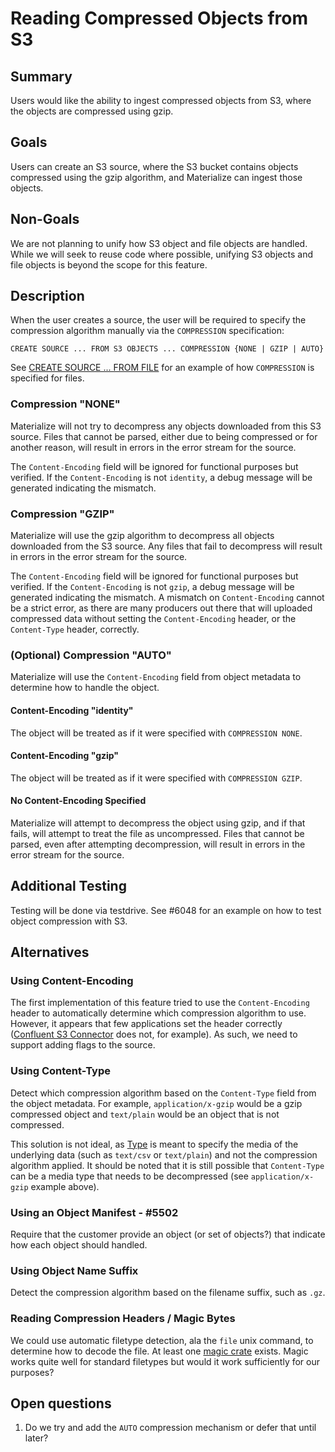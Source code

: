 # Reading Compressed Objects from S3

## Summary

Users would like the ability to ingest compressed objects from S3, where the objects are
compressed using gzip.

## Goals

Users can create an S3 source, where the S3 bucket contains objects compressed using the gzip
algorithm, and Materialize can ingest those objects.

## Non-Goals

We are not planning to unify how S3 object and file objects are handled. While we will seek to
reuse code where possible, unifying S3 objects and file objects is beyond the scope for this
feature.

## Description

When the user creates a source, the user will be required to specify the compression algorithm
manually via the `COMPRESSION` specification:

    CREATE SOURCE ... FROM S3 OBJECTS ... COMPRESSION {NONE | GZIP | AUTO}

See [CREATE SOURCE ... FROM
FILE](https://materialize.com/docs/sql/create-source/text-file/#syntax) for an example of how
`COMPRESSION` is specified for files.

### Compression "NONE"

Materialize will not try to decompress any objects downloaded from this S3 source. Files that
cannot be parsed, either due to being compressed or for another reason, will result in errors in
the error stream for the source.

The `Content-Encoding` field will be ignored for functional purposes but verified. If the
`Content-Encoding` is not `identity`, a debug message will be generated indicating the mismatch.

### Compression "GZIP"

Materialize will use the gzip algorithm to decompress all objects downloaded from the S3 source.
Any files that fail to decompress will result in errors in the error stream for the source.

The `Content-Encoding` field will be ignored for functional purposes but verified. If the
`Content-Encoding` is not `gzip`, a debug message will be generated indicating the mismatch. A
mismatch on `Content-Encoding` cannot be a strict error, as there are many producers out there
that will uploaded compressed data without setting the `Content-Encoding` header, or the
`Content-Type` header, correctly.

### (Optional) Compression "AUTO"

Materialize will use the `Content-Encoding` field from object metadata to determine how to handle
the object.

#### Content-Encoding "identity"

The object will be treated as if it were specified with `COMPRESSION NONE`.

#### Content-Encoding "gzip"

The object will be treated as if it were specified with `COMPRESSION GZIP`.

#### No Content-Encoding Specified

Materialize will attempt to decompress the object using gzip, and if that fails, will attempt to
treat the file as uncompressed. Files that cannot be parsed, even after attempting decompression,
will result in errors in the error stream for the source.

## Additional Testing

Testing will be done via testdrive. See #6048 for an example on how to test object compression
with S3.

## Alternatives

### Using Content-Encoding

The first implementation of this feature tried to use the `Content-Encoding` header to
automatically determine which compression algorithm to use. However, it appears that few
applications set the header correctly ([Confluent S3
Connector](https://github.com/confluentinc/kafka-connect-storage-cloud/blob/e2c032b7976e28bafbef594b761c905c8f46ee21/kafka-connect-s3/src/main/java/io/confluent/connect/s3/storage/S3OutputStream.java#L198)
does not, for example). As such, we need to support adding flags to the source.

### Using Content-Type

Detect which compression algorithm based on the `Content-Type` field from the object metadata. For
example, `application/x-gzip` would be a gzip compressed object and `text/plain` would be an
object that is not compressed.

This solution is not ideal, as
[Type](https://www.w3.org/Protocols/rfc2616/rfc2616-sec7.html#sec7.2.1) is meant to specify the
media of the underlying data (such as `text/csv` or `text/plain`) and not the compression
algorithm applied. It should be noted that it is still possible that `Content-Type` can be a media
type that needs to be decompressed (see `application/x-gzip` example above).

### Using an Object Manifest - #5502

Require that the customer provide an object (or set of objects?) that indicate how each object
should handled.

### Using Object Name Suffix

Detect the compression algorithm based on the filename suffix, such as `.gz`.

### Reading Compression Headers / Magic Bytes

We could use automatic filetype detection, ala the `file` unix command, to determine how to decode
the file. At least one [magic crate](https://docs.rs/magic/0.12.2/magic/#usage-example) exists.
Magic works quite well for standard filetypes but would it work sufficiently for our purposes?

## Open questions

1. Do we try and add the `AUTO` compression mechanism or defer that until later?
